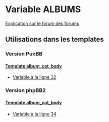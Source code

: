 # Variable ALBUMS
[Explication sur le forum des forums](http://forum.forumactif.com/t294113-listing-des-variables#ALBUMS)

## Utilisations dans les templates

### Version PunBB

#### [Template album_cat_body](punbb/album_cat_body.md)
* [Variable à la ligne 32](../punbb/album_cat_body.tpl#L32)

### Version phpBB2

#### [Template album_cat_body](subsilver/album_cat_body.md)
* [Variable à la ligne 34](../subsilver/album_cat_body.tpl#L34)